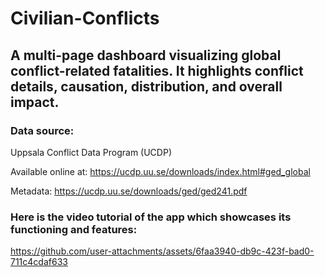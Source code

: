 # Civilian-Conflicts

## A multi-page dashboard visualizing global conflict-related fatalities. It highlights conflict details, causation, distribution, and overall impact.

### Data source:

Uppsala Conflict Data Program (UCDP)

Available online at: https://ucdp.uu.se/downloads/index.html#ged_global

Metadata: https://ucdp.uu.se/downloads/ged/ged241.pdf 

### Here is the video tutorial of the app which showcases its functioning and features:

https://github.com/user-attachments/assets/6faa3940-db9c-423f-bad0-711c4cdaf633
